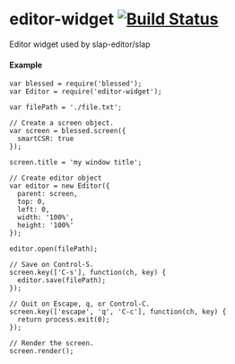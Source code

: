 # editor-widget [![Build Status](https://travis-ci.org/slap-editor/editor-widget.svg?branch=master)](https://travis-ci.org/slap-editor/editor-widget)
Editor widget used by slap-editor/slap

#### Example

```
var blessed = require('blessed');
var Editor = require('editor-widget');

var filePath = './file.txt';

// Create a screen object.
var screen = blessed.screen({
  smartCSR: true
});

screen.title = 'my window title';

// Create editor object
var editor = new Editor({
  parent: screen,
  top: 0,
  left: 0,
  width: '100%',
  height: '100%'
});

editor.open(filePath);

// Save on Control-S.
screen.key(['C-s'], function(ch, key) {
  editor.save(filePath);
});

// Quit on Escape, q, or Control-C.
screen.key(['escape', 'q', 'C-c'], function(ch, key) {
  return process.exit(0);
});

// Render the screen.
screen.render();

```
